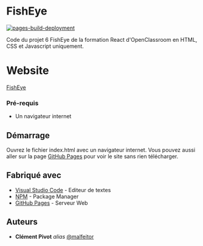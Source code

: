 # FishEye

[![pages-build-deployment](https://github.com/malfeitor/FishEye/actions/workflows/pages/pages-build-deployment/badge.svg)](https://github.com/malfeitor/FishEye/actions/workflows/pages/pages-build-deployment)

Code du projet 6 FishEye de la formation React d'OpenClassroom en HTML, CSS et Javascript uniquement.

# Website
[FishEye](https://malfeitor.github.io/Fisheye/)

### Pré-requis

- Un navigateur internet

## Démarrage

Ouvrez le fichier index.html avec un navigateur internet.
Vous pouvez aussi aller sur la page [GitHub Pages](https://malfeitor.github.io/Fisheye/) pour voir le site sans rien télécharger.

## Fabriqué avec

* [Visual Studio Code](https://code.visualstudio.com/) - Editeur de textes
* [NPM](https://www.npmjs.com/) - Package Manager
* [GitHub Pages](https://pages.github.com/) - Serveur Web

## Auteurs

* **Clément Pivot** _alias_ [@malfeitor](https://github.com/malfeitor)